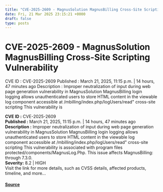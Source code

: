 ```yaml
---
title: "CVE-2025-2609 - MagnusSolution MagnusBilling Cross-Site Scripting Vulnerability"
date: Fri, 21 Mar 2025 23:15:21 +0000
draft: false
type: posts
---
```

# CVE-2025-2609 - MagnusSolution MagnusBilling Cross-Site Scripting Vulnerability





 CVE ID : CVE-2025-2609 Published : March 21, 2025, 11:15 p.m. | 14 hours, 47 minutes ago Description : Improper neutralization of input during web page generation vulnerability in MagnusSolution MagnusBilling login logging allows unauthenticated users to store HTML content in the viewable log component accessible at /mbilling/index.php/logUsers/read" cross-site scripting This vulnerability is

**CVE ID :** CVE-2025-2609  
**Published :** March 21, 2025, 11:15 p.m. | 14 hours, 47 minutes ago  
**Description :** Improper neutralization of input during web page generation vulnerability in MagnusSolution MagnusBilling login logging allows unauthenticated users to store HTML content in the viewable log component accessible at /mbilling/index.php/logUsers/read" cross-site scripting This vulnerability is associated with program files protected/components/MagnusLog.Php. This issue affects MagnusBilling: through 7.3.0.  
**Severity:** 8.2 | HIGH  
Visit the link for more details, such as CVSS details, affected products, timeline, and more...

#### [Source](https://cvefeed.io/vuln/detail/CVE-2025-2609)

